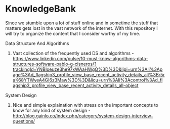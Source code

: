 # KnowledgeBank
Since we stumble upon a lot of stuff online and in sometime the stuff that matters gets lost in the vast network of the internet.
With this repository I will try to organize the content that I consider worthy of my time.


Data Structure And Algorithms
  1.  Vast collection of the frequently used DS and algorithms - https://www.linkedin.com/pulse/10-must-know-algorithms-data-structures-software-pablo-g-cisneros/?trackingId=YNBIoeuze3he97xWAaHWgQ%3D%3D&lipi=urn%3Ali%3Apage%3Ad_flagship3_profile_view_base_recent_activity_details_all%3Br5raK68YTWyeA4GI6z3Maw%3D%3D&licu=urn%3Ali%3Acontrol%3Ad_flagship3_profile_view_base_recent_activity_details_all-object

System Design
  1. Nice and simple explaination with stress on  the important concepts to know for any kind of system design - http://blog.gainlo.co/index.php/category/system-design-interview-questions/ 
